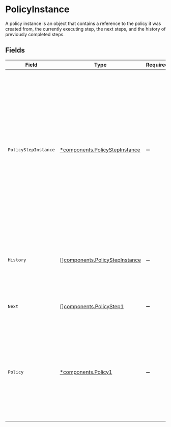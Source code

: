 # PolicyInstance

A policy instance is an object that contains a reference to the policy it was created from, the currently executing step, the next steps, and the history of previously completed steps.


## Fields

| Field                                                                                                                                                                                                                                                                                                   | Type                                                                                                                                                                                                                                                                                                    | Required                                                                                                                                                                                                                                                                                                | Description                                                                                                                                                                                                                                                                                             |
| ------------------------------------------------------------------------------------------------------------------------------------------------------------------------------------------------------------------------------------------------------------------------------------------------------- | ------------------------------------------------------------------------------------------------------------------------------------------------------------------------------------------------------------------------------------------------------------------------------------------------------- | ------------------------------------------------------------------------------------------------------------------------------------------------------------------------------------------------------------------------------------------------------------------------------------------------------- | ------------------------------------------------------------------------------------------------------------------------------------------------------------------------------------------------------------------------------------------------------------------------------------------------------- |
| `PolicyStepInstance`                                                                                                                                                                                                                                                                                    | [*components.PolicyStepInstance](../../models/components/policystepinstance.md)                                                                                                                                                                                                                         | :heavy_minus_sign:                                                                                                                                                                                                                                                                                      | The policy step instance includes a reference to an instance of a policy step that tracks state and has a unique ID.<br/><br/>This message contains a oneof named instance. Only a single field of the following list may be set at a time:<br/>  - approval<br/>  - provision<br/>  - accept<br/>  - reject<br/>  - wait<br/>  - form<br/> |
| `History`                                                                                                                                                                                                                                                                                               | [][components.PolicyStepInstance](../../models/components/policystepinstance.md)                                                                                                                                                                                                                        | :heavy_minus_sign:                                                                                                                                                                                                                                                                                      | An array of steps that were previously processed by the ticket with their outcomes set, in order.                                                                                                                                                                                                       |
| `Next`                                                                                                                                                                                                                                                                                                  | [][components.PolicyStep1](../../models/components/policystep1.md)                                                                                                                                                                                                                                      | :heavy_minus_sign:                                                                                                                                                                                                                                                                                      | An array of steps that will be processed by the ticket, in order.                                                                                                                                                                                                                                       |
| `Policy`                                                                                                                                                                                                                                                                                                | [*components.Policy1](../../models/components/policy1.md)                                                                                                                                                                                                                                               | :heavy_minus_sign:                                                                                                                                                                                                                                                                                      | A policy describes the behavior of the ConductorOne system when processing a task. You can describe the type, approvers, fallback behavior, and escalation processes.                                                                                                                                   |